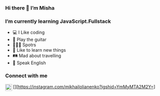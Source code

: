 ### Hi there 👋 I’m Misha

### I’m currently learning JavaScript.Fullstack

- 💻 I Like coding 
- 🎸 Play the guitar
- 🏄🏼‍♂️ Spotrs
- 🧐 Like to learn new things
- 🛤 Mad about travelling
- 💬 Speak English

### Connect with me
[<img align = 'left' alt='MikhailOlianenko | Instagram' width='22px' src='https://cdn.jsdelivr.net/npm/simple-icons@v3/icons/instagram.svg' />][https://instagram.com/mikhailolianenko?igshid=YmMyMTA2M2Y=]